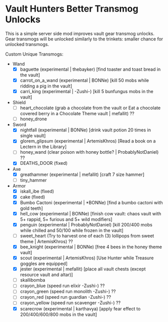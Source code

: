# Vault Hunters Better Transmog Unlocks

This is a simple server side mod improves vault gear transmog unlocks. 
Gear transmogs will be unlocked similarly to the trinkets: smaller chance for unlocked transmogs.

Custom Unique Transmogs:
- Wand
  - [x] baguette (experimental | thebayker) [find toaster and toast bread in the vault]
  - [x] carrot_on_a_wand (experimental | BONNe) [kill 50 mobs while ridding a pig in the vault]
  - [x] carri_king (experimental | -Zushi-) [kill 5 bunfungus mobs in the vault]
- Shield
  - [ ] heart_chocolate (grab a chocolate from the vault or Eat a chocolate covered berry in a Chocolate Theme vault | mefallit) ??
  - [ ] honey_drone 
- Sword
  - [x] nightfall (experimental | BONNe) [drink vault potion 20 times in single vault] 
  - [x] glorem_glipsum (experimental | ArtemisKhros) [Read a book on a Lectern in the Library]
  - [ ] honey_wand (clear poison with honey bottle? | ProbablyNotDaniel) ??
  - [x] DEATHS_DOOR (fixed)
- Axe
  - [x] greathammer (experimental | mefallit) [craft 7 size hammer]
  - [ ] tiny_hammer 
- Armor
  - [x] iskall_ibe (fixed)
  - [x] cake (fixed)
  - [x] Bumbo Cactoni (experimental | *BONNe) [find a bumbo cactoni with gold teeth]
  - [x] hell_cow (experimental | BONNe) [finish cow vault: chaos vault with 5+ rappid, 5+ furious and 5+ wild modifiers]
  - [x] penguin (experimental | ProbablyNotDaniel) [kill 200/400 mobs while chilled and 50/100 while frozen in the vault]
  - [ ] sweet_heart (Try to harvest one of each (3) lollipops from sweet theme | ArtemisKhros) ??
  - [x] bee_knight (experimental | BONNe) [free 4 bees in the honey theme vault]
  - [x] scout (experimental | ArtemisKhros) [Use Hunter while Treasure goggles are equipped]
  - [x] jester (experimental | mefallit) [place all vault chests (except resource vault and altar)]
  - [ ] skallibomba
  - [ ] crayon_blue (speed run elixir -Zushi-) ??
  - [ ] crayon_green (speed run monolith -Zushi-) ??
  - [ ] crayon_red (speed run guardian -Zushi-) ??
  - [ ] crayon_yellow  (speed run scavenger -Zushi-) ??
  - [x] scarecrow (experimental | karthavya) [apply fear effect to 200/400/600/800 mobs in the vault]